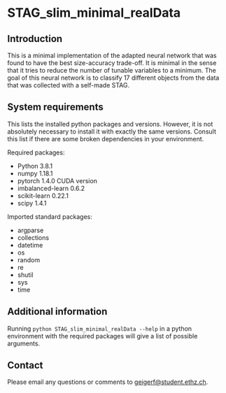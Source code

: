 # STAG_slim_minimal_realData

## Introduction

This is a minimal implementation of the adapted neural network that was found to have the best size-accuracy trade-off.
It is minimal in the sense that it tries to reduce the number of tunable variables to a minimum.
The goal of this neural network is to classify 17 different objects from the data that was collected with a self-made STAG.


## System requirements

This lists the installed python packages and versions.
However, it is not absolutely necessary to install it with exactly the same versions.
Consult this list if there are some broken dependencies in your environment.

Required packages:
- Python            3.8.1
- numpy             1.18.1
- pytorch           1.4.0 CUDA version
- imbalanced-learn  0.6.2
- scikit-learn      0.22.1
- scipy             1.4.1

Imported standard packages:
- argparse
- collections
- datetime
- os
- random
- re
- shutil
- sys
- time


## Additional information

Running `python STAG_slim_minimal_realData --help` in a python environment with the required packages will give a list of possible arguments.


## Contact

Please email any questions or comments to [geigerf@student.ethz.ch](geigerf@student.ethz.ch).
